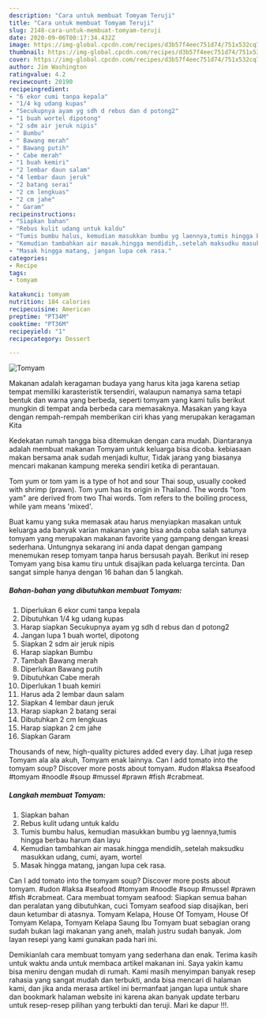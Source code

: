```yaml
---
description: "Cara untuk membuat Tomyam Teruji"
title: "Cara untuk membuat Tomyam Teruji"
slug: 2148-cara-untuk-membuat-tomyam-teruji
date: 2020-09-06T00:17:34.432Z
image: https://img-global.cpcdn.com/recipes/d3b57f4eec751d74/751x532cq70/tomyam-foto-resep-utama.jpg
thumbnail: https://img-global.cpcdn.com/recipes/d3b57f4eec751d74/751x532cq70/tomyam-foto-resep-utama.jpg
cover: https://img-global.cpcdn.com/recipes/d3b57f4eec751d74/751x532cq70/tomyam-foto-resep-utama.jpg
author: Jim Washington
ratingvalue: 4.2
reviewcount: 20190
recipeingredient:
- "6 ekor cumi tanpa kepala"
- "1/4 kg udang kupas"
- "Secukupnya ayam yg sdh d rebus dan d potong2"
- "1 buah wortel dipotong"
- "2 sdm air jeruk nipis"
- " Bumbu"
- " Bawang merah"
- " Bawang putih"
- " Cabe merah"
- "1 buah kemiri"
- "2 lembar daun salam"
- "4 lembar daun jeruk"
- "2 batang serai"
- "2 cm lengkuas"
- "2 cm jahe"
- " Garam"
recipeinstructions:
- "Siapkan bahan"
- "Rebus kulit udang untuk kaldu"
- "Tumis bumbu halus, kemudian masukkan bumbu yg laennya,tumis hingga berbau harum dan layu"
- "Kemudian tambahkan air masak.hingga mendidih,.setelah maksudku masukkan udang, cumi, ayam, wortel"
- "Masak hingga matang, jangan lupa cek rasa."
categories:
- Recipe
tags:
- tomyam

katakunci: tomyam 
nutrition: 184 calories
recipecuisine: American
preptime: "PT34M"
cooktime: "PT36M"
recipeyield: "1"
recipecategory: Dessert

---
```



![Tomyam](https://img-global.cpcdn.com/recipes/d3b57f4eec751d74/751x532cq70/tomyam-foto-resep-utama.jpg)

Makanan adalah keragaman budaya yang harus kita jaga karena setiap tempat memiliki karasteristik tersendiri, walaupun namanya sama tetapi bentuk dan warna yang berbeda, seperti tomyam yang kami tulis berikut mungkin di tempat anda berbeda cara memasaknya. Masakan yang kaya dengan rempah-rempah memberikan ciri khas yang merupakan keragaman Kita

Kedekatan rumah tangga bisa ditemukan dengan cara mudah. Diantaranya adalah membuat makanan Tomyam untuk keluarga bisa dicoba. kebiasaan makan bersama anak sudah menjadi kultur, Tidak jarang yang biasanya mencari makanan kampung mereka sendiri ketika di perantauan.

Tom yum or tom yam is a type of hot and sour Thai soup, usually cooked with shrimp (prawn). Tom yum has its origin in Thailand. The words &#34;tom yam&#34; are derived from two Thai words. Tom refers to the boiling process, while yam means &#39;mixed&#39;.

Buat kamu yang suka memasak atau harus menyiapkan masakan untuk keluarga ada banyak varian makanan yang bisa anda coba salah satunya tomyam yang merupakan makanan favorite yang gampang dengan kreasi sederhana. Untungnya sekarang ini anda dapat dengan gampang menemukan resep tomyam tanpa harus bersusah payah.
Berikut ini resep Tomyam yang bisa kamu tiru untuk disajikan pada keluarga tercinta. Dan sangat simple hanya dengan 16 bahan dan 5 langkah.


<!--inarticleads1-->

##### Bahan-bahan yang dibutuhkan membuat Tomyam:

1. Diperlukan 6 ekor cumi tanpa kepala
1. Dibutuhkan 1/4 kg udang kupas
1. Harap siapkan Secukupnya ayam yg sdh d rebus dan d potong2
1. Jangan lupa 1 buah wortel, dipotong
1. Siapkan 2 sdm air jeruk nipis
1. Harap siapkan  Bumbu
1. Tambah  Bawang merah
1. Diperlukan  Bawang putih
1. Dibutuhkan  Cabe merah
1. Diperlukan 1 buah kemiri
1. Harus ada 2 lembar daun salam
1. Siapkan 4 lembar daun jeruk
1. Harap siapkan 2 batang serai
1. Dibutuhkan 2 cm lengkuas
1. Harap siapkan 2 cm jahe
1. Siapkan  Garam


Thousands of new, high-quality pictures added every day. Lihat juga resep Tomyam ala ala akuh, Tomyam enak lainnya. Can I add tomato into the tomyam soup? Discover more posts about tomyam. #udon #laksa #seafood #tomyam #noodle #soup #mussel #prawn #fish #crabmeat. 

<!--inarticleads2-->

##### Langkah membuat  Tomyam:

1. Siapkan bahan
1. Rebus kulit udang untuk kaldu
1. Tumis bumbu halus, kemudian masukkan bumbu yg laennya,tumis hingga berbau harum dan layu
1. Kemudian tambahkan air masak.hingga mendidih,.setelah maksudku masukkan udang, cumi, ayam, wortel
1. Masak hingga matang, jangan lupa cek rasa.


Can I add tomato into the tomyam soup? Discover more posts about tomyam. #udon #laksa #seafood #tomyam #noodle #soup #mussel #prawn #fish #crabmeat. Cara membuat tomyam seafood: Siapkan semua bahan dan peralatan yang dibutuhkan, cuci Tomyam seafood siap disajikan, beri daun ketumbar di atasnya. Tomyam Kelapa, House Of Tomyam, House Of Tomyam Kelapa, Tomyam Kelapa Saung Ibu Tomyam buat sebagian orang sudah bukan lagi makanan yang aneh, malah justru sudah banyak. Jom layan resepi yang kami gunakan pada hari ini. 

Demikianlah cara membuat tomyam yang sederhana dan enak. Terima kasih untuk waktu anda untuk membaca artikel makanan ini. Saya yakin kamu bisa meniru dengan mudah di rumah. Kami masih menyimpan banyak resep rahasia yang sangat mudah dan terbukti, anda bisa mencari di halaman kami, dan jika anda merasa artikel ini bermanfaat jangan lupa untuk share dan bookmark halaman website ini karena akan banyak update terbaru untuk resep-resep pilihan yang terbukti dan teruji. Mari ke dapur !!!. 
